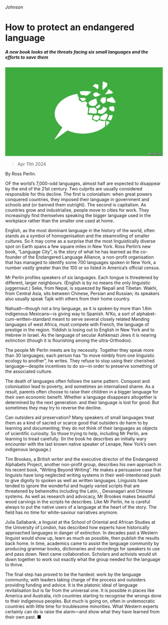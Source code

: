 ###### Johnson

# How to protect an endangered language 

##### A new book looks at the threats facing six small languages and the efforts to save them 

![image](images/20240413_CUD002.jpg) 

> Apr 11th 2024 

 By Ross Perlin. 

OF the world’s 7,000-odd languages, almost half are expected to disappear by the end of the 21st century. Two culprits are usually considered responsible for this decline. The first is colonialism: when great powers conquered countries, they imposed their language in government and schools and  (or banned them outright). The second is capitalism. As countries grow and industrialise, people move to cities for work. They increasingly find themselves speaking the bigger language used in the workplace rather than the smaller one used at home.

English, as the most dominant language in the history of the world, often stands as a symbol of homogenisation and the steamrolling of smaller cultures. So it may come as a surprise that the most linguistically diverse spot on Earth spans a few square miles in New York. Ross Perlin’s new book, “Language City”, is the story of what he has learned as the co-founder of the Endangered Language Alliance, a non-profit organisation that has managed to identify some 700 languages spoken in New York, a number vastly greater than the 100 or so listed in America’s official census.

Mr Perlin profiles speakers of six languages. Each tongue is threatened by different, larger neighbours. (English is by no means the only linguistic juggernaut.) Seke, from Nepal, is squeezed by Nepali and Tibetan. Wakhi, from Central Asia, sits between Chinese, Persian and Russian; its speakers also usually speak Tajik with others from their home country. 

Nahuatl—though not a tiny language, as it is spoken by more than 1.6m indigenous Mexicans—is giving way to Spanish. N’Ko, a sort of alphabet-cum-written-standard meant to serve several closely related Manding languages of west Africa, must compete with French, the language of prestige in the region. Yiddish is losing out to English in New York and to Hebrew in Israel. As the language of secular Ashkenazi Jews it is nearing extinction (though it is flourishing among the ultra-Orthodox). 

The people Mr Perlin meets are  by necessity. Together they speak more than 30 languages; each person has “to move nimbly from one linguistic ecology to another”, he writes. They refuse to stop using their cherished language—despite incentives to do so—in order to preserve something of the associated culture. 

The death of languages often follows the same pattern. Conquest and colonisation lead to poverty, and sometimes an internalised shame. As a result, parents often choose to raise their children in a bigger language for their own economic benefit. Whether a language disappears altogether is determined by the next generation:  and their language is lost for good. But sometimes they may try to reverse the decline. 

Can outsiders aid preservation? Many speakers of small languages treat them as a kind of sacred or scarce good that outsiders do harm to by learning and documenting; they do not think of their languages as objects of scientific curiosity. So those trying to help, including Mr Perlin, are learning to tread carefully. (In the book he describes an initially wary encounter with the last known native speaker of Lenape, New York’s own indigenous language.)

Tim Brookes, a British writer and the executive director of the Endangered Alphabets Project, another non-profit group, describes his own approach in his recent book, “Writing Beyond Writing”. He makes a persuasive case that linguists have long neglected writing systems in their well-intentioned push to give dignity to spoken as well as written languages. Linguists have tended to ignore the wonderful and hugely varied scripts that are threatened by behemoths including the Latin, , Devanagari and Chinese systems. As well as research and advocacy, Mr Brookes makes beautiful wood carvings in the scripts he describes. Like Mr Perlin, he is careful always to put the native users of a language at the heart of the story. The field has no time for white-saviour narratives anymore.

Julia Sallabank, a linguist at the School of Oriental and African Studies at the University of London, has described how experts have historically approached languages in danger of extinction. In decades past a Western linguist would show up, learn as much as possible, then publish the results back home. In time, academics came to assist the language community by producing grammar books, dictionaries and recordings for speakers to use and pass down. Next came collaboration. Scholars and activists would sit down together to work out exactly what the group needed for the language to thrive. 

The final step has proved to be the hardest: work by the language community, with leaders taking charge of the process and outsiders providing funding and advice. It is the platonic ideal of language revitalisation but is far from the universal one. It is possible in places like America and Australia, rich countries starting to recognise the wrongs done to their indigenous peoples. But much  is going on, often in undemocratic countries with little time for troublesome minorities. What Western experts certainly can do is raise the alarm—and show what they have learned from their own past. ■


